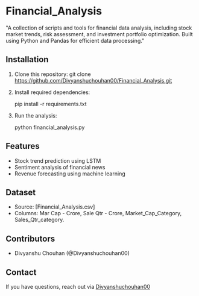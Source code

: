 # Financial_Analysis
"A collection of scripts and tools for financial data analysis, including stock market trends, risk assessment, and investment portfolio optimization. Built using Python and Pandas for efficient data processing."

## Installation
1. Clone this repository: git clone https://github.com/Divyanshuchouhan00/Financial_Analysis.git
2. Install required dependencies:
   
   pip install -r requirements.txt
   
3. Run the analysis:  
   
   python financial_analysis.py

## Features
- Stock trend prediction using LSTM
- Sentiment analysis of financial news
- Revenue forecasting using machine learning

## Dataset
- Source: [Financial_Analysis.csv]
- Columns: Mar Cap - Crore, Sale Qtr - Crore, Market_Cap_Category, Sales_Qtr_category.


## Contributors
- Divyanshu Chouhan (@Divyanshuchouhan00)

## Contact
If you have questions, reach out via [Divyanshuchouhan00](https://linkedin.com/in/Divyanshuchouhan00)

